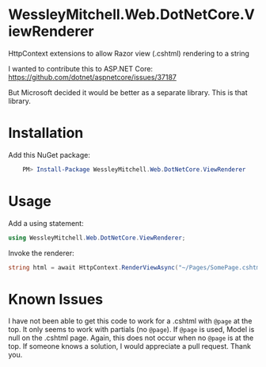 # WessleyMitchell.Web.DotNetCore.ViewRenderer
HttpContext extensions to allow Razor view (.cshtml) rendering to a string

I wanted to contribute this to ASP.NET Core:  https://github.com/dotnet/aspnetcore/issues/37187

But Microsoft decided it would be better as a separate library.  This is that library.

# Installation

Add this NuGet package:
```powershell
    PM> Install-Package WessleyMitchell.Web.DotNetCore.ViewRenderer
```

# Usage
Add a using statement:
```c#
using WessleyMitchell.Web.DotNetCore.ViewRenderer;
```
Invoke the renderer:
```c#
string html = await HttpContext.RenderViewAsync("~/Pages/SomePage.cshtml", new SomePageModel("X"), isMainPage: false);
```

# Known Issues

I have not been able to get this code to work for a .cshtml with `@page` at the top.  It only seems to work with partials (no `@page`).  If `@page` is used, Model is null on the .cshtml page. Again, this does not occur when no `@page` is at the top.  If someone knows a solution, I would appreciate a pull request.  Thank you.

